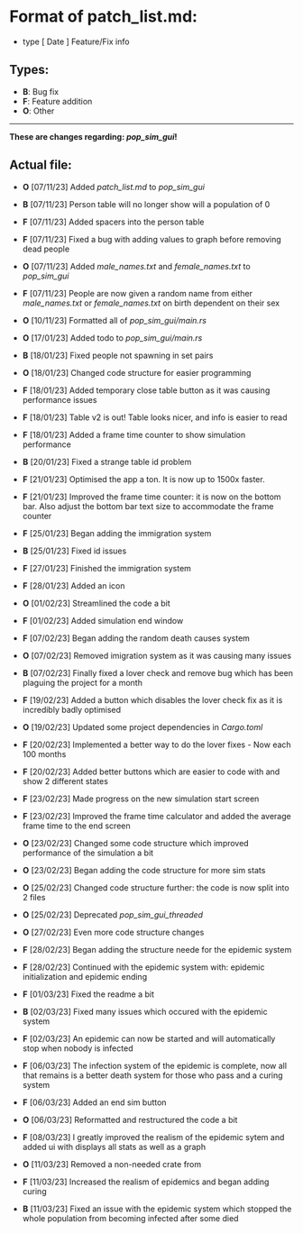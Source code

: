 # **Format of patch_list.md:**

- type [ Date ] Feature/Fix info

## **Types:**

- **B**: Bug fix
- **F**: Feature addition
- **O**: Other

---
**These are changes regarding: *pop_sim_gui*!**

## **Actual file:**

- **O** [07/11/23] Added *patch_list.md* to *pop_sim_gui*
- **B** [07/11/23] Person table will no longer show will a population of 0
- **F** [07/11/23] Added spacers into the person table
- **F** [07/11/23] Fixed a bug with adding values to graph before removing dead people
- **O** [07/11/23] Added *male_names.txt* and *female_names.txt* to *pop_sim_gui*
- **F** [07/11/23] People are now given a random name from either *male_names.txt* or *female_names.txt* on birth dependent on their sex
- **O** [10/11/23] Formatted all of *pop_sim_gui/main.rs*
- **O** [17/01/23] Added todo to *pop_sim_gui/main.rs*
- **B** [18/01/23] Fixed people not spawning in set pairs
- **O** [18/01/23] Changed code structure for easier programming
- **F** [18/01/23] Added temporary close table button as it was causing performance issues
- **F** [18/01/23] Table v2 is out! Table looks nicer, and info is easier to read
- **F** [18/01/23] Added a frame time counter to show simulation performance
- **B** [20/01/23] Fixed a strange table id problem
- **F** [21/01/23] Optimised the app a ton. It is now up to 1500x faster.
- **F** [21/01/23] Improved the frame time counter: it is now on the bottom bar. Also adjust the bottom bar text size to accommodate the frame counter

- **F** [25/01/23] Began adding the immigration system
- **B** [25/01/23] Fixed id issues
- **F** [27/01/23] Finished the immigration system
- **F** [28/01/23] Added an icon
- **O** [01/02/23] Streamlined the code a bit
- **F** [01/02/23] Added simulation end window
- **F** [07/02/23] Began adding the random death causes system
- **O** [07/02/23] Removed imigration system as it was causing many issues
- **B** [07/02/23] Finally fixed a lover check and remove bug which has been plaguing the project for a month

- **F** [19/02/23] Added a button which disables the lover check fix as it is incredibly badly optimised
- **O** [19/02/23] Updated some project dependencies in *Cargo.toml*
- **F** [20/02/23] Implemented a better way to do the lover fixes - Now each 100 months
- **F** [20/02/23] Added better buttons which are easier to code with and show 2 different states
- **F** [23/02/23] Made progress on the new simulation start screen
- **F** [23/02/23] Improved the frame time calculator and added the average frame time to the end screen
- **O** [23/02/23] Changed some code structure which improved performance of the simulation a bit
- **O** [23/02/23] Began adding the code structure for more sim stats
- **O** [25/02/23] Changed code structure further: the code is now split into 2 files
- **O** [25/02/23] Deprecated *pop_sim_gui_threaded*
- **O** [27/02/23] Even more code structure changes
- **F** [28/02/23] Began adding the structure neede for the epidemic system
- **F** [28/02/23] Continued with the epidemic system with: epidemic initialization and epidemic ending
- **F** [01/03/23] Fixed the readme a bit
- **B** [02/03/23] Fixed many issues which occured with the epidemic system
- **F** [02/03/23] An epidemic can now be started and will automatically stop when nobody is infected
- **F** [06/03/23] The infection system of the epidemic is complete, now all that remains is a better death system for those who pass and a curing system
- **F** [06/03/23] Added an end sim button
- **O** [06/03/23] Reformatted and restructured the code a bit
- **F** [08/03/23] I greatly improved the realism of the epidemic sytem and added ui with displays all stats as well as a graph
- **O** [11/03/23] Removed a non-needed crate from
- **F** [11/03/23] Increased the realism of epidemics and began adding curing
- **B** [11/03/23] Fixed an issue with the epidemic system which stopped the whole population from becoming infected after some died
